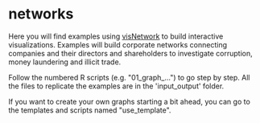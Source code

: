 # networks
Here you will find examples using [visNetwork](http://datastorm-open.github.io/visNetwork/) to build interactive visualizations. Examples will build corporate networks connecting companies and their directors and shareholders to investigate corruption, money laundering and illicit trade.

Follow the numbered R scripts (e.g. "01_graph_...") to go step by step. All the files to replicate the examples are in the 'input_output' folder.

If you want to create your own graphs starting a bit ahead, you can go to the templates and scripts named "use_template". 
